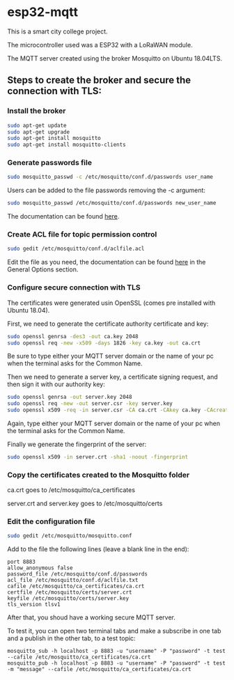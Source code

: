 # esp32-mqtt
This is a smart city college project.

The microcontroller used was a ESP32 with a LoRaWAN module.

The MQTT server created using the broker Mosquitto on Ubuntu 18.04LTS.

## Steps to create the broker and secure the connection with TLS:
### Install the broker
```bash
sudo apt-get update
sudo apt-get upgrade
sudo apt-get install mosquitto
sudo apt-get install mosquitto-clients
```
### Generate passwords file
```bash
sudo mosquitto_passwd -c /etc/mosquitto/conf.d/passwords user_name
```
Users can be added to the file passwords removing the -c argument:
```bash
sudo mosquitto_passwd /etc/mosquitto/conf.d/passwords new_user_name
```
The documentation can be found [here](https://mosquitto.org/man/mosquitto_passwd-1.html).
### Create ACL file for topic permission control
```bash
sudo gedit /etc/mosquitto/conf.d/aclfile.acl
```
Edit the file as you need, the documentation can be found [here](https://mosquitto.org/man/mosquitto-conf-5.html) in the General Options section.
### Configure secure connection with TLS
The certificates were generated usin OpenSSL (comes pre installed with Ubuntu 18.04).

First, we need to generate the certificate authority certificate and key:
```bash
sudo openssl genrsa -des3 -out ca.key 2048
sudo openssl req -new -x509 -days 1826 -key ca.key -out ca.crt
```
Be sure to type either your MQTT server domain or the name of your pc when the terminal asks for the Common Name.

Then we need to generate a server key, a certificate signing request, and then sign it with our authority key:
```bash
sudo openssl genrsa -out server.key 2048
sudo openssl req -new -out server.csr -key server.key
sudo openssl x509 -req -in server.csr -CA ca.crt -CAkey ca.key -CAcreateserial -out server.crt -days 360
```
Again, type either your MQTT server domain or the name of your pc when the terminal asks for the Common Name.

Finally we generate the fingerprint of the server:
```bash
sudo openssl x509 -in server.crt -sha1 -noout -fingerprint
```
### Copy the certificates created to the Mosquitto folder
ca.crt goes to /etc/mosquitto/ca_certificates

server.crt and server.key goes to /etc/mosquitto/certs

### Edit the configuration file
```bash
sudo gedit /etc/mosquitto/mosquitto.conf
```
Add to the file the following lines (leave a blank line in the end):
```
port 8883
allow_anonymous false
password_file /etc/mosquitto/conf.d/passwords
acl_file /etc/mosquitto/conf.d/aclfile.txt
cafile /etc/mosquitto/ca_certificates/ca.crt
certfile /etc/mosquitto/certs/server.crt
keyfile /etc/mosquitto/certs/server.key
tls_version tlsv1

```
After that, you shoud have a working secure MQTT server.

To test it, you can open two terminal tabs and make a subscribe in one tab and a publish in the other tab, to a test topic:
```
mosquitto_sub -h localhost -p 8883 -u "username" -P "password" -t test --cafile /etc/mosquitto/ca_certificates/ca.crt
mosquitto_pub -h localhost -p 8883 -u "username" -P "password" -t test -m "message" --cafile /etc/mosquitto/ca_certificates/ca.crt
```
